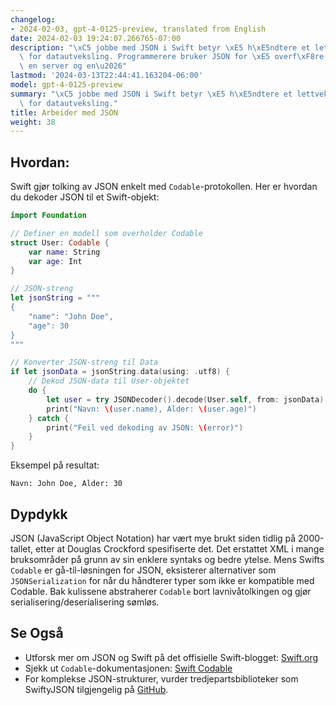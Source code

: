 ```yaml
---
changelog:
- 2024-02-03, gpt-4-0125-preview, translated from English
date: 2024-02-03 19:24:07.266765-07:00
description: "\xC5 jobbe med JSON i Swift betyr \xE5 h\xE5ndtere et lettvekts dataformat\
  \ for datautveksling. Programmerere bruker JSON for \xE5 overf\xF8re data mellom\
  \ en server og en\u2026"
lastmod: '2024-03-13T22:44:41.163204-06:00'
model: gpt-4-0125-preview
summary: "\xC5 jobbe med JSON i Swift betyr \xE5 h\xE5ndtere et lettvekts dataformat\
  \ for datautveksling."
title: Arbeider med JSON
weight: 38
---
```


## Hvordan:
Swift gjør tolking av JSON enkelt med `Codable`-protokollen. Her er hvordan du dekoder JSON til et Swift-objekt:

```Swift
import Foundation

// Definer en modell som overholder Codable
struct User: Codable {
    var name: String
    var age: Int
}

// JSON-streng
let jsonString = """
{
    "name": "John Doe",
    "age": 30
}
"""

// Konverter JSON-streng til Data
if let jsonData = jsonString.data(using: .utf8) {
    // Dekod JSON-data til User-objektet
    do {
        let user = try JSONDecoder().decode(User.self, from: jsonData)
        print("Navn: \(user.name), Alder: \(user.age)")
    } catch {
        print("Feil ved dekoding av JSON: \(error)")
    }
}
```

Eksempel på resultat:
```
Navn: John Doe, Alder: 30
```

## Dypdykk
JSON (JavaScript Object Notation) har vært mye brukt siden tidlig på 2000-tallet, etter at Douglas Crockford spesifiserte det. Det erstattet XML i mange bruksområder på grunn av sin enklere syntaks og bedre ytelse. Mens Swifts `Codable` er gå-til-løsningen for JSON, eksisterer alternativer som `JSONSerialization` for når du håndterer typer som ikke er kompatible med Codable. Bak kulissene abstraherer `Codable` bort lavnivåtolkingen og gjør serialisering/deserialisering sømløs.

## Se Også
- Utforsk mer om JSON og Swift på det offisielle Swift-blogget: [Swift.org](https://swift.org/blog/)
- Sjekk ut `Codable`-dokumentasjonen: [Swift Codable](https://developer.apple.com/documentation/swift/codable)
- For komplekse JSON-strukturer, vurder tredjepartsbiblioteker som SwiftyJSON tilgjengelig på [GitHub](https://github.com/SwiftyJSON/SwiftyJSON).
